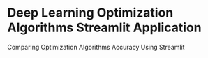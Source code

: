 # Deep Learning Optimization Algorithms Streamlit Application
 Comparing Optimization Algorithms Accuracy Using Streamlit
